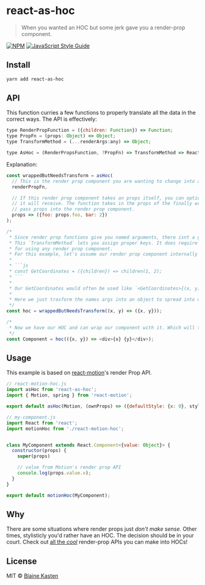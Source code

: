# react-as-hoc

> When you wanted an HOC but some jerk gave you a render-prop component.

[![NPM](https://img.shields.io/npm/v/react-as-hoc.svg)](https://www.npmjs.com/package/react-as-hoc) [![JavaScript Style Guide](https://img.shields.io/badge/code_style-standard-brightgreen.svg)](https://standardjs.com)

## Install

```bash
yarn add react-as-hoc
```

## API

This function curries a few functions to properly translate all the data in the correct ways. The API is effectively:

```js
type RenderPropFunction = ({children: Function}) => Function;
type PropFn = (props: Object) => Object;
type TransformMethod = (...renderArgs:any) => Object;

type AsHoc = (RenderPropsFunction, ?PropFn) => TransformMethod => React$Component;
```

Explanation:

```js
const wrappedButNeedsTransform = asHoc(
  // This is the render prop component you are wanting to change into an HOC
  renderPropFn,

  // If this render prop component takes an props itself, you can optionally create the object of props
  // it will receive. The function takes in the props of the finally wrapped component so you can dynamically
  // pass props into the render prop component.
  props => ({foo: props.foo, bar: 2})
);

/*
 * Since render prop functions give you named arguments, there isnt a great way for us to know what the key name for the prop should be.
 * This `TransformMethod` lets you assign proper keys. It does require you to know what the render prop will return. But That is a requirement
 * for using any render prop component.
 * For this example, let's assume our render prop component internally looks like this:
 *
 * ```js
 * const GetCoordinates = ({children}) => children(1, 2);
 * ```
 *
 * Our GetCoordinates would often be used like `<GetCoordinates>{(x, y) => ...}</GetCoordinates>`
 *
 * Here we just trasform the names args into an object to spread into our component
 */
const hoc = wrappedButNeedsTransform((x, y) => ({x, y}));

/*
 * Now we have our HOC and can wrap our component with it. Which will then get x and y as props.
 */
const Component = hoc(({x, y}) => <div>{x} {y}</div>);
```

## Usage

This example is based on [react-motion](https://github.com/chenglou/react-motion)'s render Prop API.

```jsx
// react-motion-hoc.js
import asHoc from 'react-as-hoc';
import { Motion, spring } from 'react-motion';

export default asHoc(Motion, (ownProps) => ({defaultStyle: {x: 0}, style={x: spring(10)}}))(value => ({value}));
```

```jsx
// my-component.js
import React from 'react';
import motionHoc from './react-motion-hoc';


class MyComponent extends React.Component<{value: Object}> {
  constructor(props) {
    super(props)

    // value from Motion's render prop API
    console.log(props.value.x);
  }
}

export default motionHoc(MyComponent);
```

## Why

There are some situations where render props just _don't make sense._ Other times, stylisticly you'd rather have an HOC. The decision should be in your court.
Check out [all the _cool_](https://github.com/jaredpalmer/awesome-react-render-props) render-prop APIs you can make into HOCs!

## License

MIT © [Blaine Kasten](https://github.com/blainekasten)
